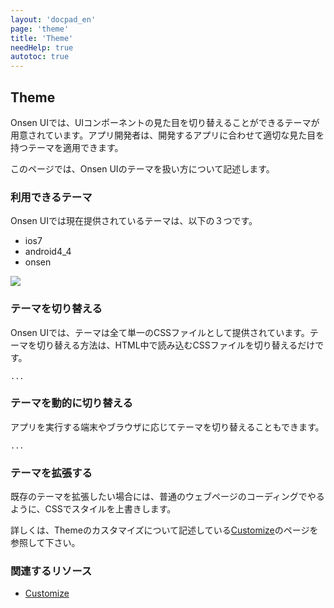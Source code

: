 ```yaml
---
layout: 'docpad_en'
page: 'theme'
title: 'Theme'
needHelp: true
autotoc: true
---
```


## Theme

Onsen UIでは、UIコンポーネントの見た目を切り替えることができるテーマが用意されています。アプリ開発者は、開発するアプリに合わせて適切な見た目を持つテーマを適用できます。

このページでは、Onsen UIのテーマを扱い方について記述します。

### 利用できるテーマ

Onsen UIでは現在提供されているテーマは、以下の３つです。


 * ios7
 * android4_4
 * onsen


<p><img src="http://placehold.jp/24/cccccc/ffffff/810x300.png"></p>

### テーマを切り替える

Onsen UIでは、テーマは全て単一のCSSファイルとして提供されています。テーマを切り替える方法は、HTML中で読み込むCSSファイルを切り替えるだけです。

	...

### テーマを動的に切り替える

アプリを実行する端末やブラウザに応じてテーマを切り替えることもできます。

	...

### テーマを拡張する

既存のテーマを拡張したい場合には、普通のウェブページのコーディングでやるように、CSSでスタイルを上書きします。

詳しくは、Themeのカスタマイズについて記述している<a href="/guide/cutomize.html">Customize</a>のページを参照して下さい。

### 関連するリソース

 * <a href="/guide/cutomize.html">Customize</a>
